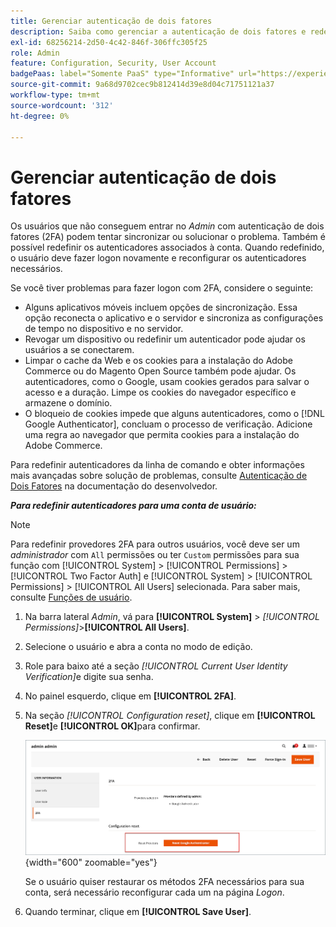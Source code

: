```yaml
---
title: Gerenciar autenticação de dois fatores
description: Saiba como gerenciar a autenticação de dois fatores e redefinir os autenticadores para usuários administradores.
exl-id: 68256214-2d50-4c42-846f-306ffc305f25
role: Admin
feature: Configuration, Security, User Account
badgePaas: label="Somente PaaS" type="Informative" url="https://experienceleague.adobe.com/pt-br/docs/commerce/user-guides/product-solutions" tooltip="Aplica-se somente a projetos do Adobe Commerce na nuvem (infraestrutura do PaaS gerenciada pela Adobe) e a projetos locais."
source-git-commit: 9a68d9702cec9b812414d39e8d04c71751121a37
workflow-type: tm+mt
source-wordcount: '312'
ht-degree: 0%

---
```


# Gerenciar autenticação de dois fatores

Os usuários que não conseguem entrar no _Admin_ com autenticação de dois fatores (2FA) podem tentar sincronizar ou solucionar o problema. Também é possível redefinir os autenticadores associados à conta. Quando redefinido, o usuário deve fazer logon novamente e reconfigurar os autenticadores necessários.

Se você tiver problemas para fazer logon com 2FA, considere o seguinte:

- Alguns aplicativos móveis incluem opções de sincronização. Essa opção reconecta o aplicativo e o servidor e sincroniza as configurações de tempo no dispositivo e no servidor.
- Revogar um dispositivo ou redefinir um autenticador pode ajudar os usuários a se conectarem.
- Limpar o cache da Web e os cookies para a instalação do Adobe Commerce ou do Magento Open Source também pode ajudar. Os autenticadores, como o Google, usam cookies gerados para salvar o acesso e a duração. Limpe os cookies do navegador específico e armazene o domínio.
- O bloqueio de cookies impede que alguns autenticadores, como o [!DNL Google Authenticator], concluam o processo de verificação. Adicione uma regra ao navegador que permita cookies para a instalação do Adobe Commerce.

Para redefinir autenticadores da linha de comando e obter informações mais avançadas sobre solução de problemas, consulte [Autenticação de Dois Fatores](https://developer.adobe.com/commerce/testing/functional-testing-framework/two-factor-authentication/) na documentação do desenvolvedor.

**_Para redefinir autenticadores para uma conta de usuário:_**

>[!NOTE]
>
>Para redefinir provedores 2FA para outros usuários, você deve ser um _administrador_ com `All` permissões ou ter `Custom` permissões para sua função com [!UICONTROL System] > [!UICONTROL Permissions] > [!UICONTROL Two Factor Auth] e [!UICONTROL System] > [!UICONTROL Permissions] > [!UICONTROL All Users] selecionada. Para saber mais, consulte [Funções de usuário](permissions-user-roles.md).

1. Na barra lateral _Admin_, vá para **[!UICONTROL System]** > _[!UICONTROL Permissions]_>**[!UICONTROL All Users]**.

1. Selecione o usuário e abra a conta no modo de edição.

1. Role para baixo até a seção _[!UICONTROL Current User Identity Verification]_&#x200B;e digite sua senha.

1. No painel esquerdo, clique em **[!UICONTROL 2FA]**.

1. Na seção _[!UICONTROL Configuration reset]_, clique em **[!UICONTROL Reset]**&#x200B;e **[!UICONTROL OK]**&#x200B;para confirmar.

   ![Conta de usuário - habilitar 2FA](./assets/admin-2fa-config-reset-providers.png){width="600" zoomable="yes"}

   Se o usuário quiser restaurar os métodos 2FA necessários para sua conta, será necessário reconfigurar cada um na página _Logon_.

1. Quando terminar, clique em **[!UICONTROL Save User]**.
